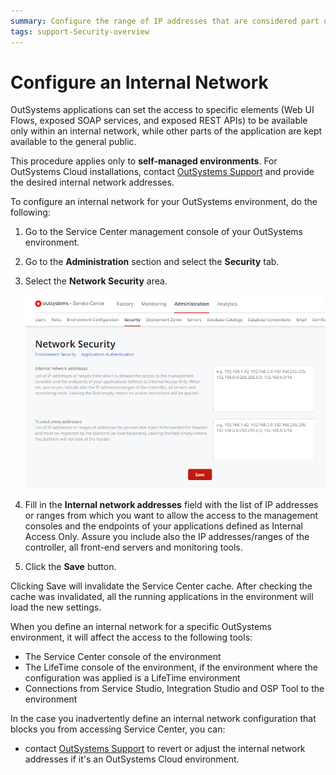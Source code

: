 ```yaml
---
summary: Configure the range of IP addresses that are considered part of your internal network.
tags: support-Security-overview
---
```


# Configure an Internal Network

OutSystems applications can set the access to specific elements (Web UI Flows, exposed SOAP services, and exposed REST APIs) to be available only within an internal network, while other parts of the application are kept available to the general public.

<div class="info" markdown="1">

This procedure applies only to **self-managed environments**. For OutSystems Cloud installations, contact [OutSystems Support](https://www.outsystems.com/SupportPortal/CaseOpen/) and provide the desired internal network addresses.

</div>

To configure an internal network for your OutSystems environment, do the following:

1. Go to the Service Center management console of your OutSystems environment.

1. Go to the **Administration** section and select the **Security** tab.

1. Select the **Network Security** area.

    ![](images/configure-internal-network-1.png?width=600)

1. Fill in the **Internal network addresses** field with the list of IP addresses or ranges from which you want to allow the access to the management consoles and the endpoints of your applications defined as Internal Access Only. Assure you include also the IP addresses/ranges of the controller, all front-end servers and monitoring tools.

1. Click the **Save** button.

Clicking Save will invalidate the Service Center cache. After checking the cache was invalidated, all the running applications in the environment will load the new settings.

When you define an internal network for a specific OutSystems environment, it will affect the access to the following tools:

* The Service Center console of the environment
* The LifeTime console of the environment, if the environment where the configuration was applied is a LifeTime environment
* Connections from Service Studio, Integration Studio and OSP Tool to the environment

In the case you inadvertently define an internal network configuration that blocks you from accessing Service Center, you can:

* contact [OutSystems Support](https://www.outsystems.com/SupportPortal/CaseOpen/) to revert or adjust the internal network addresses if it's an OutSystems Cloud environment. 
